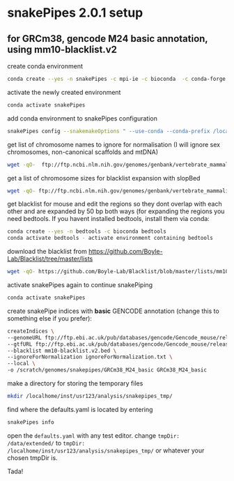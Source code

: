 # snakePipes 2.0.1 setup 
## for GRCm38, gencode M24 basic annotation, using mm10-blacklist.v2


create conda environment
```bash
conda create --yes -n snakePipes -c mpi-ie -c bioconda  -c conda-forge snakePipes
```
activate the newly created environment
```bash
conda activate snakePipes
```

add conda environment to snakePipes configuration
```bash
snakePipes config --snakemakeOptions " --use-conda --conda-prefix /localhome/inst/usr123/analysis/software/anaconda3/envs/snakePipes/"
```

get list of chromosome names to ignore for normalisation (I will ignore sex chromosomes, non-canonical scaffolds and mtDNA)
```bash
wget -qO-  ftp://ftp.ncbi.nlm.nih.gov/genomes/genbank/vertebrate_mammalian/Mus_musculus/all_assembly_versions/GCA_000001635.8_GRCm38.p6/GCA_000001635.8_GRCm38.p6_assembly_report.txt | awk '{print $NF}' | grep 'random\|chrUn\|chrM\|chrX\|chrY' > ignoreForNormalization.txt
```

get a list of chromosome sizes for blacklist expansion with slopBed
```bash
wget -qO- ftp://ftp.ncbi.nlm.nih.gov/genomes/genbank/vertebrate_mammalian/Mus_musculus/all_assembly_versions/GCA_000001635.8_GRCm38.p6/GCA_000001635.8_GRCm38.p6_assembly_report.txt | grep -v '^#' |  awk -v RS='\r\n' '{print $10"\t"$9}' | grep -v '^na'  > GRCm38.genome
```

get blacklist for mouse and edit the regions so they dont overlap with each other and are expanded by 50 bp both ways
(for expanding the regions you need bedtools. If you havent installed bedtools, install them via conda:
```bash
conda create --yes -n bedtools -c bioconda bedtools
conda activate bedtools - activate environment containing bedtools
```

download the blacklist from https://github.com/Boyle-Lab/Blacklist/tree/master/lists
```bash
wget -qO- https://github.com/Boyle-Lab/Blacklist/blob/master/lists/mm10-blacklist.v2.bed.gz?raw=true | gunzip -c | sort -k1,1 -k2,2n | slopBed -i stdin -g GRCm38.genome -b 50 > mm10-blacklist.v2.bed
```

activate snakePipes again to continue snakePiping
```bash
conda activate snakePipes
```

create snakePipe indices with **basic** GENCODE annotation (change this to something else if you prefer):
```bash
createIndices \
--genomeURL ftp://ftp.ebi.ac.uk/pub/databases/gencode/Gencode_mouse/release_M24/GRCm38.primary_assembly.genome.fa.gz \
--gtfURL ftp://ftp.ebi.ac.uk/pub/databases/gencode/Gencode_mouse/release_M24/gencode.vM24.basic.annotation.gtf.gz \
--blacklist mm10-blacklist.v2.bed \
--ignoreForNormalization ignoreForNormalization.txt \
--local \
-o /scratch/genomes/snakepipes/GRCm38_M24_basic GRCm38_M24_basic
```

make a directory for storing the temporary files
```bash
mkdir /localhome/inst/usr123/analysis/snakepipes_tmp/
```

find where the defaults.yaml is located by entering
```bash
snakePipes info
```

open the `defaults.yaml` with any test editor. 
change `tmpDir: /data/extended/` to `tmpDir: /localhome/inst/usr123/analysis/snakepipes_tmp/` or whatever your chosen tmpDir is. 

Tada!
